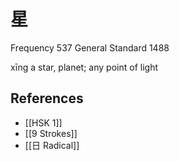 # 星
Frequency 537
General Standard 1488

xīng
a star, planet; any point of light

## References
- [[HSK 1]]
- [[9 Strokes]]
- [[日 Radical]]